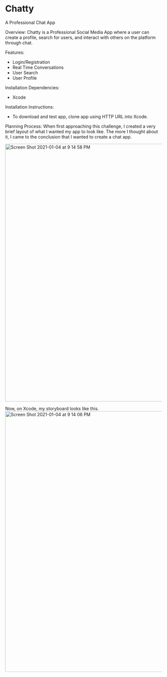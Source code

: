 # Chatty
A Professional Chat App

Overview: 
Chatty is a Professional Social Media App where a user can create a profile, search for users, and interact with others on the platform through chat. 

Features:
- Login/Registration
- Real Time Conversations
- User Search
- User Profile


Installation Dependencies:
- Xcode

Installation Instructions:
- To download and test app, clone app using HTTP URL into Xcode. 

Planning Process: 
When first approaching this challenge, I created a very brief layout of what I wanted my app to look like. The more I thought about it, I came to the conclusion that I wanted to create a chat app. 

<img width="827" alt="Screen Shot 2021-01-04 at 9 14 58 PM" src="https://user-images.githubusercontent.com/68652675/103598945-e9a57c00-4ed1-11eb-8b1f-ab6bdc681ab5.png">

Now, on Xcode, my storyboard looks like this. 
<img width="837" alt="Screen Shot 2021-01-04 at 9 14 06 PM" src="https://user-images.githubusercontent.com/68652675/103598916-d2ff2500-4ed1-11eb-930a-2a3a3df8fa54.png">



